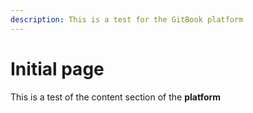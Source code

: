 ```yaml
---
description: This is a test for the GitBook platform
---
```


# Initial page

This is a test of the content section of the **platform**

